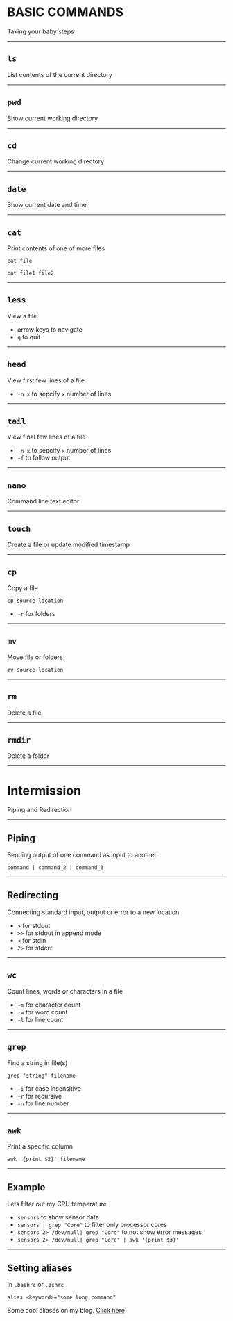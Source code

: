 <!-- .slide: data-background="#232323" -->

# BASIC COMMANDS <!-- .element: class="r-fit-text" -->

Taking your baby steps <!-- .element: class="r-fit-text" -->

---

## `ls`

List contents of the current directory

<!-- .slide: data-background="#232323" -->


---

## `pwd`

Show current working directory

<!-- .slide: data-background="#232323" -->

---

## `cd`

Change current working directory

<!-- .slide: data-background="#232323" -->
---

## `date`

Show current date and time

<!-- .slide: data-background="#232323" -->

---

## `cat`

Print contents of one of more files

`cat file`

`cat file1 file2`

<!-- .slide: data-background="#232323" -->

---

## `less`

View a file

- arrow keys to navigate
- `q` to quit

<!-- .slide: data-background="#232323" -->
---
## `head`

View first few lines of a file

- `-n x` to sepcify `x` number of lines

<!-- .slide: data-background="#232323" -->

---

## `tail`

View final few lines of a file

- `-n x` to sepcify `x` number of lines
- `-f` to follow output

<!-- .slide: data-background="#232323" -->
---

## `nano`

Command line text editor

<!-- .slide: data-background="#232323" -->


---
## `touch`

Create a file or update modified timestamp

<!-- .slide: data-background="#232323" -->


---

## `cp`

Copy a file

`cp source location`

- `-r` for folders

<!-- .slide: data-background="#232323" -->


---
## `mv`

Move file or folders

`mv source location`

<!-- .slide: data-background="#232323" -->


---

## `rm`

Delete a file

<!-- .slide: data-background="#232323" -->

---

## `rmdir`

Delete a folder

<!-- .slide: data-background="#232323" -->


---

# Intermission

Piping and Redirection
<!-- .slide: data-background="#232323" -->
---
## Piping

Sending output of one command as input to another

`command | command_2 | command_3`
<!-- .slide: data-background="#232323" -->
---

## Redirecting

Connecting standard input, output or error to a new location
<!-- .slide: data-background="#232323" -->

- `>` for stdout
- `>>` for stdout in append mode
- `<` for stdin
- `2>` for stderr
---

## `wc`

Count lines, words or characters in a file

- `-m` for character count
- `-w` for word count
- `-l` for line count


<!-- .slide: data-background="#232323" -->
---

## `grep`

Find a string in file(s)

`grep "string" filename`

- `-i` for case insensitive
- `-r` for recursive
- `-n` for line number
<!-- .slide: data-background="#232323" -->

---

## `awk`

Print a specific column

`awk '{print $2}' filename`

<!-- .slide: data-background="#232323" -->

---

## Example

Lets filter out my CPU temperature

- `sensors` to show sensor data
- `sensors | grep "Core"` to filter only processor cores
- `sensors 2> /dev/null| grep "Core"` to not show error messages 
- `sensors 2> /dev/null| grep "Core" | awk '{print $3}'`

<!-- .slide: data-background="#232323" -->
---
## Setting aliases

In `.bashrc` or `.zshrc`

`alias <keyword>="some long command"`


Some cool aliases on my blog. [Click here](https://flyingcakes85.github.io/blog/shell/2021/05/24/aliases.html)
<!-- .slide: data-background="#232323" -->
